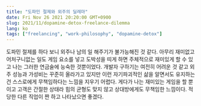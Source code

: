```yaml
---
title: "도파민 절제와 외주의 딜레마"
date: Fri Nov 26 2021 20:20:00 GMT+0900
slug: 2021/11/dopamine-detox-freelance-dilemma
lang: ko
tags: ["freelancing", "work-philosophy", "dopamine-detox"]
---
```


도파민 절제를 하다 보니 외주나 남의 일 해주기가 불가능해진 것 같다. 아무리 재미없고 어처구니없는 일도 게임 요소를 넣고 도박성을 띠게 하면 주체적으로 재미있게 할 수 있고 나는 그러한 연금술에 능숙한 것뿐이었다. 개발자 구하기는 여전히 어려운 것 같고 외주 성능과 가성비는 꾸준히 올라가고 있지만 이런 자기파괴적인 삶을 알면서도 유지하는 건 스스로에게 무책임하다는 느낌을 지우기 어렵다. 게다가 나는 재미있는 게임을 할 뿐이고 고객은 간절한 상태라 힘의 균형도 맞지 않고 상대방에게도 무책임한 느낌이다. 적당한 다른 직업이 짠 하고 나타났으면 좋겠다.
